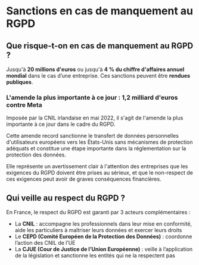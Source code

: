 # Sanctions en cas de manquement au RGPD

## Que risque-t-on en cas de manquement au RGPD ?

Jusqu'à **20 millions d'euros** ou jusqu'à **4 % du chiffre d'affaires annuel mondial** dans le cas d’une
entreprise. Ces sanctions peuvent être **rendues publiques**.

### L'amende la plus importante à ce jour : 1,2 milliard d'euros contre Meta

Imposée par la CNIL irlandaise en mai 2022, il s'agit de l'amende la plus importante à ce jour dans le cadre du RGPD.

Cette amende record sanctionne le transfert de données personnelles d'utilisateurs européens vers les États-Unis sans mécanismes de protection adéquats
et constitue une étape importante dans la réglementation sur la protection des données.

Elle représente un avertissement clair à l'attention des entreprises que les exigences du RGPD doivent être prises au sérieux,
et que le non-respect de ces exigences peut avoir de graves conséquences financières.

## Qui veille au respect du RGPD ?

En France, le respect du RGPD est garanti par 3 acteurs complémentaires :

- La **CNIL** : accompagne les professionnels dans leur mise en conformité, aide les particuliers à maîtriser leurs données et exercer leurs droits
- Le **CEPD (Comité Européen de la Protection des Données)** : coordonne l’action des CNIL de l’UE
- La **CJUE (Cour de Justice de l’Union Européenne)** : veille à l’application de la législation et sanctionne les entités qui ne la respectent pas
